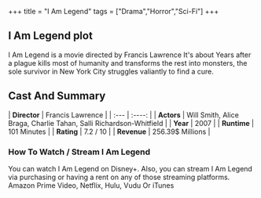 +++
title = "I Am Legend"
tags = ["Drama","Horror","Sci-Fi"]
+++
## I Am Legend plot
I Am Legend is a movie directed by Francis Lawrence It's about Years after a plague kills most of humanity and transforms the rest into monsters, the sole survivor in New York City struggles valiantly to find a cure.
## Cast And Summary
| **Director**      | Francis Lawrence |
    | :---        |    :----:   |
    |  **Actors** | Will Smith, Alice Braga, Charlie Tahan, Salli Richardson-Whitfield |
    | **Year**   | 2007    |
    |  **Runtime** | 101 Minutes |
    |  **Rating** | 7.2 / 10 | 
    |  **Revenue** | 256.39$ Millions |
### How To Watch / Stream I Am Legend
You can watch I Am Legend on Disney+.
Also, you can stream I Am Legend via purchasing or having a rent on any of those streaming platforms.
Amazon Prime Video, Netflix, Hulu, Vudu Or iTunes